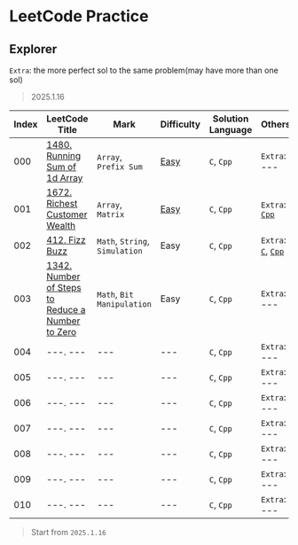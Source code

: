 # LeetCode Practice

## Explorer

`Extra`: the more perfect sol to the same problem(may have more than one sol)

> 2025.1.16

| Index | LeetCode Title | Mark | Difficulty | Solution Language | Others |
| --- | --- | --- | --- | --- | --- |
| 000 | [1480. Running Sum of 1d Array](/EASY//1480.%20Running%20Sum%20of%201d%20Array/) | `Array`, `Prefix Sum` | [Easy](/EASY/) | `C`, `Cpp` | `Extra`: --- |
| 001 | [1672. Richest Customer Wealth](/EASY/1672.%20Richest%20Customer%20Wealth/) | `Array`, `Matrix` | [Easy](/EASY/) | `C`, `Cpp` | `Extra`: [`Cpp`](/EASY/1672.%20Richest%20Customer%20Wealth/1672E.cpp) |
| 002 | [412. Fizz Buzz](/EASY/412.%20Fizz%20Buzz/) | `Math`, `String`, `Simulation` | Easy | `C`, `Cpp` | `Extra`: [`C`](/EASY/412.%20Fizz%20Buzz/412E.c), [`Cpp`](/EASY/412.%20Fizz%20Buzz/412E.cpp) |
| 003 | [1342. Number of Steps to Reduce a Number to Zero](/EASY/1342.%20Number%20of%20Steps%20to%20Reduce%20a%20Number%20to%20Zero/) | `Math`, `Bit Manipulation` | Easy | `C`, `Cpp` | `Extra`: --- |
| 004 | ---. --- | --- | --- | `C`, `Cpp` | `Extra`: --- |
| 005 | ---. --- | --- | --- | `C`, `Cpp` | `Extra`: --- |
| 006 | ---. --- | --- | --- | `C`, `Cpp` | `Extra`: --- |
| 007 | ---. --- | --- | --- | `C`, `Cpp` | `Extra`: --- |
| 008 | ---. --- | --- | --- | `C`, `Cpp` | `Extra`: --- |
| 009 | ---. --- | --- | --- | `C`, `Cpp` | `Extra`: --- |
| 010 | ---. --- | --- | --- | `C`, `Cpp` | `Extra`: --- |

> Start from `2025.1.16`